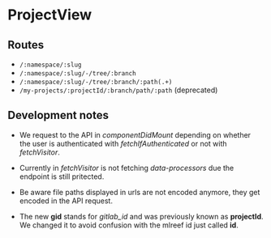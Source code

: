 # ProjectView

## Routes
+ `/:namespace/:slug`
+ `/:namespace/:slug/-/tree/:branch`
+ `/:namespace/:slug/-/tree/:branch/:path(.+)`
+ `/my-projects/:projectId/:branch/path/:path` (deprecated)

## Development notes

+ We request to the API in *componentDidMount* depending on whether the user is authenticated with *fetchIfAuthenticated* or not with *fetchVisitor*.

+ Currently in *fetchVisitor* is not fetching *data-processors* due the endpoint is still pritected.

+ Be aware file paths displayed in urls are not encoded anymore, they get encoded in the API request.

+ The new **gid** stands for *gitlab_id* and was previously known as **projectId**. We changed it to avoid confusion with the mlreef id just called **id**.
